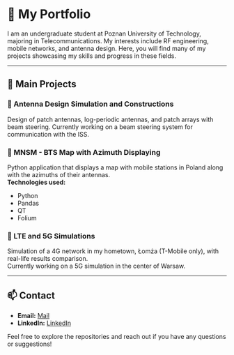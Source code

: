 # 🌟 My Portfolio

I am an undergraduate student at Poznan University of Technology, majoring in Telecommunications. My interests include RF engineering, mobile networks, and antenna design. Here, you will find many of my projects showcasing my skills and progress in these fields.

---

## 📂 Main Projects

### 📡 Antenna Design Simulation and Constructions
Design of patch antennas, log-periodic antennas, and patch arrays with beam steering. 
Currently working on a beam steering system for communication with the ISS.

### 📶 MNSM - BTS Map with Azimuth Displaying
Python application that displays a map with mobile stations in Poland along with the azimuths of their antennas.  
**Technologies used:**
- Python
- Pandas
- QT
- Folium

### 📱 LTE and 5G Simulations
Simulation of a 4G network in my hometown, Łomża (T-Mobile only), with real-life results comparison.  
Currently working on a 5G simulation in the center of Warsaw.

---

## 📫 Contact
- **Email:** [Mail](mailto:bartolopoland@gmail.com)  
- **LinkedIn:** [LinkedIn](https://www.linkedin.com/in/siwik-telco)

Feel free to explore the repositories and reach out if you have any questions or suggestions!
